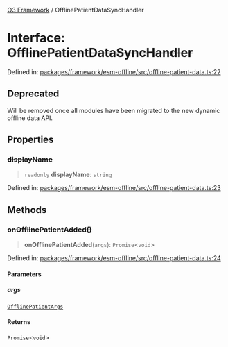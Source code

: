 [O3 Framework](../API.md) / OfflinePatientDataSyncHandler

# Interface: ~~OfflinePatientDataSyncHandler~~

Defined in: [packages/framework/esm-offline/src/offline-patient-data.ts:22](https://github.com/its-kios09/openmrs-esm-core/blob/main/packages/framework/esm-offline/src/offline-patient-data.ts#L22)

## Deprecated

Will be removed once all modules have been migrated to the new dynamic offline data API.

## Properties

### ~~displayName~~

> `readonly` **displayName**: `string`

Defined in: [packages/framework/esm-offline/src/offline-patient-data.ts:23](https://github.com/its-kios09/openmrs-esm-core/blob/main/packages/framework/esm-offline/src/offline-patient-data.ts#L23)

## Methods

### ~~onOfflinePatientAdded()~~

> **onOfflinePatientAdded**(`args`): `Promise`\<`void`\>

Defined in: [packages/framework/esm-offline/src/offline-patient-data.ts:24](https://github.com/its-kios09/openmrs-esm-core/blob/main/packages/framework/esm-offline/src/offline-patient-data.ts#L24)

#### Parameters

##### args

[`OfflinePatientArgs`](OfflinePatientArgs.md)

#### Returns

`Promise`\<`void`\>
